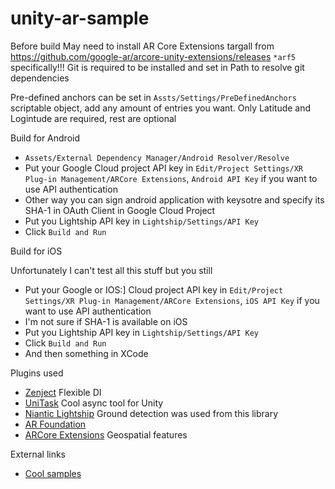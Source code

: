 # unity-ar-sample

Before build
May need to install AR Core Extensions targall from https://github.com/google-ar/arcore-unity-extensions/releases `*arf5` specifically!!!
Git is required to be installed and set in Path to resolve git dependencies

Pre-defined anchors can be set in `Assts/Settings/PreDefinedAnchors` scriptable object, add any amount of entries you want. Only Latitude and Logintude are required, rest are optional

Build for Android
* `Assets/External Dependency Manager/Android Resolver/Resolve`
* Put your Google Cloud project API key in `Edit/Project Settings/XR Plug-in Management/ARCore Extensions`, `Android API Key` if you want to use API authentication
* Other way you can sign android application with keysotre and specify its SHA-1 in OAuth Client in Google Cloud Project
* Put you Lightship API key in `Lightship/Settings/API Key`
* Click `Build and Run`

Build for iOS

Unfortunately I can't test all this stuff but you still
* Put your Google or IOS:] Cloud project API key in `Edit/Project Settings/XR Plug-in Management/ARCore Extensions`, `iOS API Key` if you want to use API authentication
* I'm not sure if SHA-1 is available on iOS
* Put you Lightship API key in `Lightship/Settings/API Key`
* Click `Build and Run`
* And then something in XCode

Plugins used
* [Zenject](https://github.com/modesttree/Zenject) Flexible DI
* [UniTask](https://github.com/Cysharp/UniTask) Cool async tool for Unity
* [Niantic Lightship](https://lightship.dev/) Ground detection was used from this library
* [AR Foundation](https://developers.google.com/ar)
* [ARCore Extensions](https://github.com/google-ar/arcore-unity-extensions) Geospatial features

External links
* [Cool samples](https://github.com/TakashiYoshinaga/GeospatialAPI-Unity-StarterKit)
